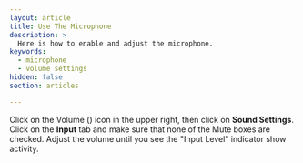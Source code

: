 ```yaml
---
layout: article
title: Use The Microphone
description: >
  Here is how to enable and adjust the microphone.
keywords:
  - microphone
  - volume settings
hidden: false
section: articles

---
```


Click on the Volume (<i class='fa fa-volume-up'></i>) icon in the upper right, then click on **Sound Settings**. Click on the **Input** tab and make sure that none of the Mute boxes are checked. Adjust the volume until you see the "Input Level" indicator show activity.
